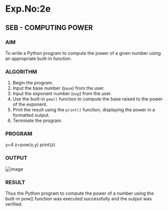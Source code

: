 # Exp.No:2e  
## SEB - COMPUTING POWER

### AIM  
To write a Python program to compute the power of a given number using an appropriate built-in function.

### ALGORITHM

1. Begin the program.  
2. Input the base number (`base`) from the user.  
3. Input the exponent number (`exp`) from the user.  
4. Use the built-in `pow()` function to compute the base raised to the power of the exponent.  
5. Print the result using the `print()` function, displaying the power in a formatted output.  
6. Terminate the program.

### PROGRAM
y=4
z=pow(x,y)
print(z)

### OUTPUT
![image](https://github.com/user-attachments/assets/5ec1e4eb-ebbf-4b7e-ba81-edbd53aaacd8)

### RESULT
Thus the Python program to compute the power of a number using the built-in pow() function was executed successfully and the output was verified.
